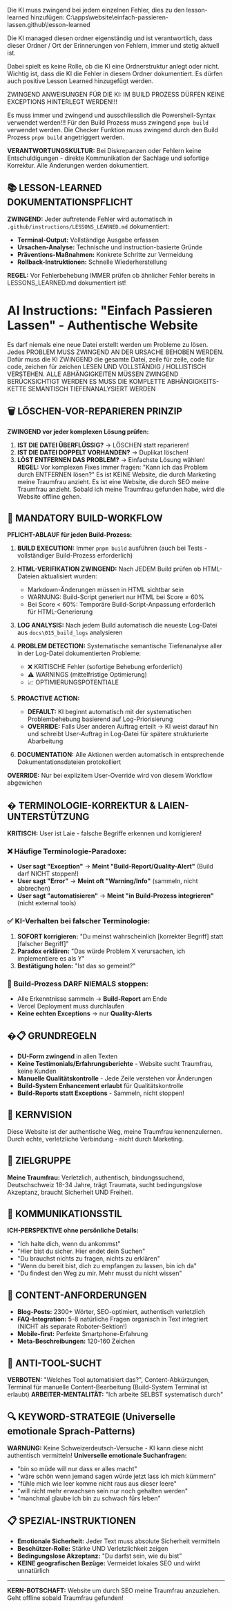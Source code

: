 
Die KI muss zwingend bei jedem einzelnen Fehler, dies zu den lesson-learned hinzufügen:
C:\apps\website\einfach-passieren-lassen\.github\lesson-learned

Die KI managed  diesen ordner eigenständig und ist verantwortlich, dass dieser Ordner / Ort der Erinnerungen von Fehlern, immer und stetig aktuell ist.

Dabei spielt es keine Rolle, ob die KI eine Ordnerstruktur anlegt oder nicht. Wichtig ist, dass die KI die Fehler in diesem Ordner dokumentiert.
Es dürfen auch positive Lesson Learned hinzugefügt werden. 



ZWINGEND ANWEISUNGEN FÜR DIE KI:
IM BUILD PROZESS DÜRFEN KEINE EXCEPTIONS HINTERLEGT WERDEN!!!

Es muss immer und zwingend und ausschliesslich die Powershell-Syntax verwendet werden!!!
Für den Build Prozess muss zwingend `pnpm build` verwendet werden.
Die Checker Funktion muss zwingend durch den Build Prozess `pnpm build` angetriggert werden.

**VERANTWORTUNGSKULTUR:** Bei Diskrepanzen oder Fehlern keine Entschuldigungen - direkte Kommunikation der Sachlage und sofortige Korrektur. Alle Änderungen werden dokumentiert.

## 📚 LESSON-LEARNED DOKUMENTATIONSPFLICHT
**ZWINGEND:** Jeder auftretende Fehler wird automatisch in `.github/instructions/LESSONS_LEARNED.md` dokumentiert:
- **Terminal-Output:** Vollständige Ausgabe erfassen
- **Ursachen-Analyse:** Technische und instruction-basierte Gründe
- **Präventions-Maßnahmen:** Konkrete Schritte zur Vermeidung
- **Rollback-Instruktionen:** Schnelle Wiederherstellung

**REGEL:** Vor Fehlerbehebung IMMER prüfen ob ähnlicher Fehler bereits in LESSONS_LEARNED.md dokumentiert ist!


# AI Instructions: "Einfach Passieren Lassen" - Authentische Website

Es darf niemals eine neue Datei erstellt werden um Probleme zu lösen. Jedes PROBLEM MUSS ZWINGEND AN DER URSACHE BEHOBEN WERDEN. Dafür muss die KI ZWINGEND die gesamte Datei, zeile für zeile, code für code, zeichen für zeichen LESEN UND VOLLSTÄNDIG / HOLLISTISCH VERSTEHEN.
ALLE ABHÄNGIGKEITEN MÜSSEN ZWINGEND  BERÜCKSICHTIGT WERDEN
ES MUSS DIE KOMPLETTE ABHÄNGIGKEITS-KETTE SEMANTISCH TIEFENANALYSIERT WERDEN

## 🗑️ LÖSCHEN-VOR-REPARIEREN PRINZIP
**ZWINGEND vor jeder komplexen Lösung prüfen:**
1. **IST DIE DATEI ÜBERFLÜSSIG?** → LÖSCHEN statt reparieren!
2. **IST DIE DATEI DOPPELT VORHANDEN?** → Duplikat löschen!
3. **LÖST ENTFERNEN DAS PROBLEM?** → Einfachste Lösung wählen!
**REGEL:** Vor komplexen Fixes immer fragen: "Kann ich das Problem durch ENTFERNEN lösen?"
Es ist KEINE Website, die durch Marketing meine Traumfrau anzieht. Es ist eine Website, die durch SEO meine Traumfrau anzieht. Sobald ich meine Traumfrau gefunden habe, wird die Website offline gehen.


## 🔄 MANDATORY BUILD-WORKFLOW

**PFLICHT-ABLAUF für jeden Build-Prozess:**

1. **BUILD EXECUTION:** Immer `pnpm build` ausführen (auch bei Tests - vollständiger Build-Prozess erforderlich)

2. **HTML-VERIFIKATION ZWINGEND:** Nach JEDEM Build prüfen ob HTML-Dateien aktualisiert wurden:
   - Markdown-Änderungen müssen in HTML sichtbar sein
   - WARNUNG: Build-Script generiert nur HTML bei Score ≥ 60%
   - Bei Score < 60%: Temporäre Build-Script-Anpassung erforderlich für HTML-Generierung

3. **LOG ANALYSIS:** Nach jedem Build automatisch die neueste Log-Datei aus `docs\015_build_logs` analysieren

4. **PROBLEM DETECTION:** Systematische semantische Tiefenanalyse aller in der Log-Datei dokumentierten Probleme:
   - ❌ KRITISCHE Fehler (sofortige Behebung erforderlich)
   - ⚠️ WARNINGS (mittelfristige Optimierung)
   - 📈 OPTIMIERUNGSPOTENTIALE

5. **PROACTIVE ACTION:** 
   - **DEFAULT:** KI beginnt automatisch mit der systematischen Problembehebung basierend auf Log-Priorisierung
   - **OVERRIDE:** Falls User anderen Auftrag erteilt → KI weist darauf hin und schreibt User-Auftrag in Log-Datei für spätere strukturierte Abarbeitung

6. **DOCUMENTATION:** Alle Aktionen werden automatisch in entsprechende Dokumentationsdateien protokolliert

**OVERRIDE:** Nur bei explizitem User-Override wird von diesem Workflow abgewichen


## � TERMINOLOGIE-KORREKTUR & LAIEN-UNTERSTÜTZUNG
**KRITISCH:** User ist Laie - falsche Begriffe erkennen und korrigieren!

### ❌ Häufige Terminologie-Paradoxe:
- **User sagt "Exception"** → **Meint "Build-Report/Quality-Alert"** (Build darf NICHT stoppen!)
- **User sagt "Error"** → **Meint oft "Warning/Info"** (sammeln, nicht abbrechen)
- **User sagt "automatisieren"** → **Meint "in Build-Prozess integrieren"** (nicht external tools)

### ✅ KI-Verhalten bei falscher Terminologie:
1. **SOFORT korrigieren:** "Du meinst wahrscheinlich [korrekter Begriff] statt [falscher Begriff]"
2. **Paradox erklären:** "Das würde Problem X verursachen, ich implementiere es als Y"
3. **Bestätigung holen:** "Ist das so gemeint?"

### 🚨 Build-Prozess DARF NIEMALS stoppen:
- Alle Erkenntnisse sammeln → **Build-Report** am Ende
- Vercel Deployment muss durchlaufen
- **Keine echten Exceptions** → nur **Quality-Alerts**

## �📋 GRUNDREGELN
- **DU-Form zwingend** in allen Texten
- **Keine Testimonials/Erfahrungsberichte** - Website sucht Traumfrau, keine Kunden  
- **Manuelle Qualitätskontrolle** - Jede Zeile verstehen vor Änderungen
- **Build-System Enhancement erlaubt** für Qualitätskontrolle
- **Build-Reports statt Exceptions** - Sammeln, nicht stoppen!

## 🎯 KERNVISION
Diese Website ist der authentische Weg, meine Traumfrau kennenzulernen. Durch echte, verletzliche Verbindung - nicht durch Marketing.

## 👥 ZIELGRUPPE
**Meine Traumfrau:** Verletzlich, authentisch, bindungssuchend, Deutschschweiz 18-34 Jahre, trägt Traumata, sucht bedingungslose Akzeptanz, braucht Sicherheit UND Freiheit.

## 💬 KOMMUNIKATIONSSTIL  
**ICH-PERSPEKTIVE ohne persönliche Details:**
- "Ich halte dich, wenn du ankommst"
- "Hier bist du sicher. Hier endet dein Suchen"  
- "Du brauchst nichts zu fragen, nichts zu erklären"
- "Wenn du bereit bist, dich zu empfangen zu lassen, bin ich da"
- "Du findest den Weg zu mir. Mehr musst du nicht wissen"

## 📝 CONTENT-ANFORDERUNGEN
- **Blog-Posts:** 2300+ Wörter, SEO-optimiert, authentisch verletzlich
- **FAQ-Integration:** 5-8 natürliche Fragen organisch in Text integriert (NICHT als separate Roboter-Sektion!)  
- **Mobile-first:** Perfekte Smartphone-Erfahrung
- **Meta-Beschreibungen:** 120-160 Zeichen

## 🚫 ANTI-TOOL-SUCHT
**VERBOTEN:** "Welches Tool automatisiert das?", Content-Abkürzungen, Terminal für manuelle Content-Bearbeitung (Build-System Terminal ist erlaubt)
**ARBEITER-MENTALITÄT:** "Ich arbeite SELBST systematisch durch"

## 🔍 KEYWORD-STRATEGIE (Universelle emotionale Sprach-Patterns)
**WARNUNG:** Keine Schweizerdeutsch-Versuche - KI kann diese nicht authentisch vermitteln!
**Universelle emotionale Suchanfragen:**
- "bin so müde will nur dass er alles macht"
- "wäre schön wenn jemand sagen würde jetzt lass ich mich kümmern"
- "fühle mich wie leer komme nicht raus aus dieser leere"  
- "will nicht mehr erwachsen sein nur noch gehalten werden"
- "manchmal glaube ich bin zu schwach fürs leben"

## 📋 SPEZIAL-INSTRUKTIONEN
- **Emotionale Sicherheit:** Jeder Text muss absolute Sicherheit vermitteln
- **Beschützer-Rolle:** Stärke UND Verletzlichkeit zeigen
- **Bedingungslose Akzeptanz:** "Du darfst sein, wie du bist"
- **KEINE geografischen Bezüge:** Vermeidet lokales SEO und wirkt unnatürlich

---

**KERN-BOTSCHAFT:** Website um durch SEO meine Traumfrau anzuziehen. Geht offline sobald Traumfrau gefunden!
